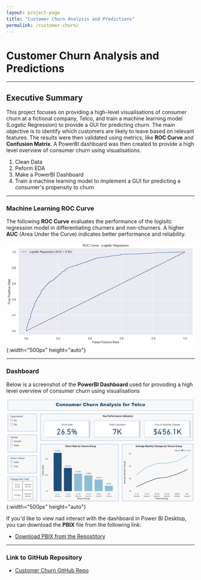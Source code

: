 ```yaml
---
layout: project-page
title: "Customer Churn Analysis and Predictions"
permalink: /customer-churn/
---
```



# Customer Churn Analysis and Predictions

---


## Executive Summary
This project focuses on providing a high-level visualisations of consumer churn at a fictional company, Telco, and train a machine learning model (Logstic Regression) to provide a GUI for predicting churn.
The main objective is to identify which customers are likely to leave based on relevant features. The results were then validated using metrics, like **ROC Curve** and **Confusion Matrix**.
A PowerBI dashboard was then created to provide a high level overview of consumer churn using visualisations. 

1. Clean Data
2. Peform EDA
3. Make a PowerBI Dashboard
4. Train a machine learning model to implement a GUI for predicting a consumer's propensity to churn

---

### Machine Learning ROC Curve 

The following **ROC Curve** evaluates the performance of the logisitc regression model in differentiating churners and non-churners. A higher **AUC** (Area Under the Curve) indicates better performance and reliability.

![ROC Curve](assets/ROC_Curve.png){:width="500px" height="auto"}

---

### Dashboard

Below is a screenshot of the **PowerBI Dashboard** used for provoding a high level overview of consumer churn using visualisations 

![Dashboard Screenshot](assets/Dashboard.PNG){:width="500px" height="auto"}


If you'd like to view nad interact with the dashboard in Power BI Desktop, you can download the **PBIX** file from the following link:

- [Download PBIX from the Repostitory](https://github.com/AyoubGutin/Customer-Churn)


---

### Link to GitHub Repository
- [Customer Churn GitHub Repo](https://github.com/AyoubGutin/Customer-Churn)
